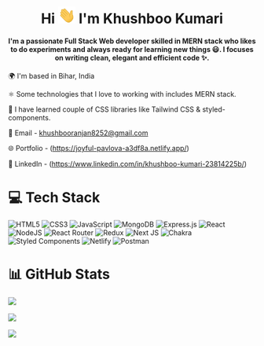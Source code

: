 <h1 align="center">Hi <img src="https://raw.githubusercontent.com/ABSphreak/ABSphreak/master/gifs/Hi.gif" width="35"> I'm Khushboo Kumari</h1>
<h4 align="center">I'm a passionate Full Stack Web developer skilled in MERN stack who likes to do experiments and always ready for learning new things 😃. I focuses on writing clean, elegant and efficient code ✨.</h4>

🌍 I'm based in Bihar, India

⚛️ Some technologies that I love to working with includes MERN stack.

🚀 I have learned couple of CSS libraries like Tailwind CSS & styled-components.

📧 Email - khushbooranjan8252@gmail.com

🌐 Portfolio - (https://joyful-pavlova-a3df8a.netlify.app/)

🔗 LinkedIn - (https://www.linkedin.com/in/khushboo-kumari-23814225b/)

# 💻 Tech Stack
![HTML5](https://img.shields.io/badge/html5-%23E34F26.svg?style=for-the-badge&logo=html5&logoColor=white) 
![CSS3](https://img.shields.io/badge/css3-%231572B6.svg?style=for-the-badge&logo=css3&logoColor=white) 
![JavaScript](https://img.shields.io/badge/javascript-%23323330.svg?style=for-the-badge&logo=javascript&logoColor=%23F7DF1E) 
![MongoDB](https://img.shields.io/badge/MongoDB-%234ea94b.svg?style=for-the-badge&logo=mongodb&logoColor=white) 
![Express.js](https://img.shields.io/badge/express.js-%23404d59.svg?style=for-the-badge&logo=express&logoColor=%2361DAFB) 
![React](https://img.shields.io/badge/react-%2320232a.svg?style=for-the-badge&logo=react&logoColor=%2361DAFB) 
![NodeJS](https://img.shields.io/badge/node.js-6DA55F?style=for-the-badge&logo=node.js&logoColor=white) 
![React Router](https://img.shields.io/badge/React_Router-CA4245?style=for-the-badge&logo=react-router&logoColor=white) 
![Redux](https://img.shields.io/badge/redux-%23593d88.svg?style=for-the-badge&logo=redux&logoColor=white) 
![Next JS](https://img.shields.io/badge/Next-black?style=for-the-badge&logo=next.js&logoColor=white) 
![Chakra](https://img.shields.io/badge/chakra-%234ED1C5.svg?style=for-the-badge&logo=chakraui&logoColor=white) 
![Styled Components](https://img.shields.io/badge/styled--components-DB7093?style=for-the-badge&logo=styled-components&logoColor=white) 
![Netlify](https://img.shields.io/badge/netlify-%23000000.svg?style=for-the-badge&logo=netlify&logoColor=#00C7B7) 
![Postman](https://img.shields.io/badge/Postman-FF6C37?style=for-the-badge&logo=postman&logoColor=white)

# 📊 GitHub Stats
![](https://github-readme-stats.vercel.app/api/top-langs?username=khushboo8252&theme=transparent&hide_border=true&show_icons=true&locale=en&layout=compact&title_color=black&text_color=black)<br/>

![](https://github-readme-stats.vercel.app/api?username=khushboo8252&theme=transparent&hide_border=true&show_icons=true&locale=en&title_color=black&text_color=black)<br/>

![](https://github-readme-streak-stats.herokuapp.com/?user=khushboo8252&theme=transparent&hide_border=true&title_color=black&text_color=black&sideNums=black&sideLabels=black&ring=black&fire=black&currStreakLabel=white&currStreakNum=black)
